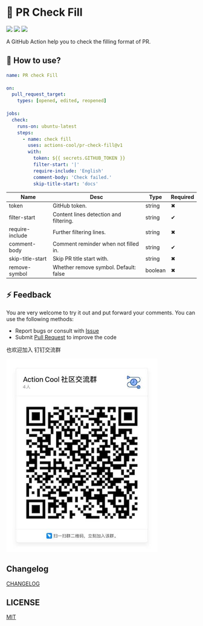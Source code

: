 # 👀 PR Check Fill

![](https://img.shields.io/github/workflow/status/actions-cool/pr-check-fill/CI?style=flat-square)
[![](https://img.shields.io/badge/marketplace-pr--check--fill-blueviolet?style=flat-square)](https://github.com/marketplace/actions/pr-check-fill)
[![](https://img.shields.io/github/v/release/actions-cool/pr-check-fill?style=flat-square&color=orange)](https://github.com/actions-cool/pr-check-fill/releases)

A GitHub Action help you to check the filling format of PR.

## 🚀 How to use?

```yml
name: PR check Fill

on:
  pull_request_target:
    types: [opened, edited, reopened]

jobs:
  check:
    runs-on: ubuntu-latest
    steps:
      - name: check fill
        uses: actions-cool/pr-check-fill@v1
        with:
          token: ${{ secrets.GITHUB_TOKEN }}
          filter-start: '|'
          require-include: 'English'
          comment-body: 'Check failed.'
          skip-title-start: 'docs'
```

| Name | Desc | Type | Required |
| -- | -- | -- | -- |
| token | GitHub token. | string | ✖ |
| filter-start | Content lines detection and filtering. | string | ✔ |
| require-include | Further filtering lines. | string | ✖ |
| comment-body | Comment reminder when not filled in. | string | ✔ |
| skip-title-start | Skip PR title start with. | string | ✖ |
| remove-symbol | Whether remove symbol. Default: false | boolean | ✖ |

## ⚡ Feedback

You are very welcome to try it out and put forward your comments. You can use the following methods:

- Report bugs or consult with [Issue](https://github.com/actions-cool/pr-check-fill/issues)
- Submit [Pull Request](https://github.com/actions-cool/pr-check-fill/pulls) to improve the code

也欢迎加入 钉钉交流群

![](https://github.com/actions-cool/resources/blob/main/dingding.jpeg?raw=true)

## Changelog

[CHANGELOG](./CHANGELOG.md)

## LICENSE

[MIT](./LICENSE)
